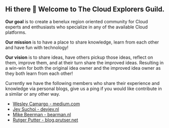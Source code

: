 ## Hi there 👋 Welcome to The Cloud Explorers Guild.


**Our goal** is to create a benelux region oriented community for Cloud experts and enthusiasts who specialize in any of the available Cloud platforms.

**Our mission** is to have a place to share knowledge, learn from each other and have fun with technology!

**Our vision** is to share ideas, have others pickup those ideas, reflect on them, improve them, and at their turn share the improved ideas. 
Resulting in a win-win for both the original idea owner and the improved idea owner as they both learn from each other!

Currently we have the following members who share their experience and knowledge via personal blogs, give us a ping if you would like contribute in a similar or any other way.

- [Wesley Camargo - medium.com](https://camargo-wes.medium.com/)
- [Jev Suchoi - devjev.nl](https://www.devjev.nl/)
- [Mike Beerman - bearman.nl](https://bearman.nl/)
- [Rutger Putter - blog.prutser.net](https://blog.prutser.net/)
